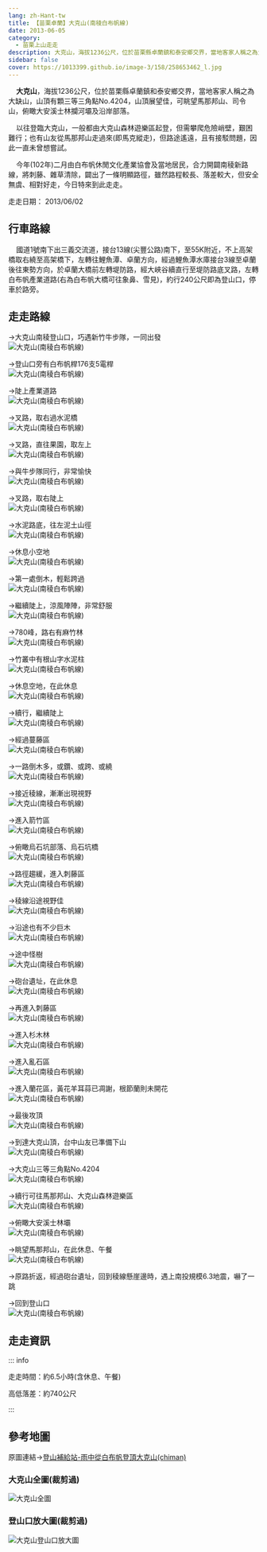 ```yaml
---
lang: zh-Hant-tw
title: 【苗栗卓蘭】大克山(南稜白布帆線)
date: 2013-06-05
category: 
  - 苗栗上山走走
description: 大克山，海拔1236公尺，位於苗栗縣卓蘭鎮和泰安鄉交界，當地客家人稱之為大缺山，山頂有顆三等三角點No.4204，山頂展望佳，可眺望馬那邦山、司令山，俯瞰大安溪士林攔河壩及沿岸部落。 以往登臨大克山，一般都由大克山森林遊樂區起登，但需攀爬危險峭壁，艱困難行；也有山友從馬那邦山走過來(即馬克縱走)，但路途遙遠，且有接駁問題，因此一直未曾想嘗試。
sidebar: false
cover: https://1013399.github.io/image-3/158/258653462_l.jpg
---
```


    **大克山**，海拔1236公尺，位於苗栗縣卓蘭鎮和泰安鄉交界，當地客家人稱之為大缺山，山頂有顆三等三角點No.4204，山頂展望佳，可眺望馬那邦山、司令山，俯瞰大安溪士林攔河壩及沿岸部落。  

    以往登臨大克山，一般都由大克山森林遊樂區起登，但需攀爬危險峭壁，艱困難行；也有山友從馬那邦山走過來(即馬克縱走)，但路途遙遠，且有接駁問題，因此一直未曾想嘗試。  

<!-- more -->

    今年(102年)二月由白布帆休閒文化產業協會及當地居民，合力開闢南稜新路線，將刺藤、雜草清除，闢出了一條明顯路徑，雖然路程較長、落差較大，但安全無虞、相對好走，今日特來到此走走。

走走日期： 2013/06/02

## 行車路線  
    國道1號南下出三義交流道，接台13線(尖豐公路)南下，至55K附近，不上高架橋取右繞至高架橋下，左轉往鯉魚潭、卓蘭方向，經過鯉魚潭水庫接台3線至卓蘭後往東勢方向，於卓蘭大橋前左轉堤防路，經大峽谷續直行至堤防路底叉路，左轉白布帆產業道路(右為白布帆大橋可往象鼻、雪見)，約行240公尺即為登山口，停車於路旁。

## 走走路線  
→大克山南稜登山口，巧遇新竹牛步隊，一同出發  
![大克山(南稜白布帆線)](https://1013399.github.io/image-3/158/258653298_l.jpg)

→登山口旁有白布帆桿176支5電桿  
![大克山(南稜白布帆線)](https://1013399.github.io/image-3/158/258653319_l.jpg)

→陡上產業道路  
![大克山(南稜白布帆線)](https://1013399.github.io/image-3/158/258653326_l.jpg)

→叉路，取右過水泥橋  
![大克山(南稜白布帆線)](https://1013399.github.io/image-3/158/258653331_l.jpg)

→叉路，直往果園，取左上  
![大克山(南稜白布帆線)](https://1013399.github.io/image-3/158/258653337_l.jpg)

→與牛步隊同行，非常愉快  
![大克山(南稜白布帆線)](https://1013399.github.io/image-3/158/258653341_l.jpg)

→叉路，取右陡上  
![大克山(南稜白布帆線)](https://1013399.github.io/image-3/158/258653345_l.jpg)

→水泥路底，往左泥土山徑  
![大克山(南稜白布帆線)](https://1013399.github.io/image-3/158/258653351_l.jpg)

→休息小空地  
![大克山(南稜白布帆線)](https://1013399.github.io/image-3/158/258653357_l.jpg)

→第一處倒木，輕鬆跨過  
![大克山(南稜白布帆線)](https://1013399.github.io/image-3/158/258653364_l.jpg)

→繼續陡上，涼風陣陣，非常舒服  
![大克山(南稜白布帆線)](https://1013399.github.io/image-3/158/258653372_l.jpg)

→780峰，路右有麻竹林  
![大克山(南稜白布帆線)](https://1013399.github.io/image-3/158/258653376_l.jpg)

→竹叢中有根山字水泥柱  
![大克山(南稜白布帆線)](https://1013399.github.io/image-3/158/258653380_l.jpg)

→休息空地，在此休息  
![大克山(南稜白布帆線)](https://1013399.github.io/image-3/158/258653390_l.jpg)

→續行，繼續陡上  
![大克山(南稜白布帆線)](https://1013399.github.io/image-3/158/258653395_l.jpg)

→經過蔓藤區  
![大克山(南稜白布帆線)](https://1013399.github.io/image-3/158/258653398_l.jpg)

→一路倒木多，或鑽、或跨、或繞  
![大克山(南稜白布帆線)](https://1013399.github.io/image-3/158/258653406_l.jpg)

→接近稜線，漸漸出現視野  
![大克山(南稜白布帆線)](https://1013399.github.io/image-3/158/258653412_l.jpg)

→進入箭竹區  
![大克山(南稜白布帆線)](https://1013399.github.io/image-3/158/258653416_l.jpg)

→俯瞰烏石坑部落、烏石坑橋  
![大克山(南稜白布帆線)](https://1013399.github.io/image-3/158/258653419_l.jpg)

→路徑趨緩，進入刺藤區  
![大克山(南稜白布帆線)](https://1013399.github.io/image-3/158/258653421_l.jpg)

→稜線沿途視野佳  
![大克山(南稜白布帆線)](https://1013399.github.io/image-3/158/258653424_l.jpg)

→沿途也有不少巨木  
![大克山(南稜白布帆線)](https://1013399.github.io/image-3/158/258653429_l.jpg)

→途中怪樹  
![大克山(南稜白布帆線)](https://1013399.github.io/image-3/158/258653432_l.jpg)

→砲台遺址，在此休息  
![大克山(南稜白布帆線)](https://1013399.github.io/image-3/158/258653435_l.jpg)

→再進入刺藤區  
![大克山(南稜白布帆線)](https://1013399.github.io/image-3/158/258653438_l.jpg)

→進入杉木林  
![大克山(南稜白布帆線)](https://1013399.github.io/image-3/158/258653443_l.jpg)

→進入亂石區  
![大克山(南稜白布帆線)](https://1013399.github.io/image-3/158/258653446_l.jpg)

→進入蘭花區，黃花羊耳蒜已凋謝，根節蘭則未開花  
![大克山(南稜白布帆線)](https://1013399.github.io/image-3/158/258653450_l.jpg)

→最後攻頂  
![大克山(南稜白布帆線)](https://1013399.github.io/image-3/158/258653452_l.jpg)

→到達大克山頂，台中山友已準備下山  
![大克山(南稜白布帆線)](https://1013399.github.io/image-3/158/258653456_l.jpg)

→大克山三等三角點No.4204  
![大克山(南稜白布帆線)](https://1013399.github.io/image-3/158/258653469_l.jpg)

→續行可往馬那邦山、大克山森林遊樂區  
![大克山(南稜白布帆線)](https://1013399.github.io/image-3/158/258653465_l.jpg)

→俯瞰大安溪士林壩  
![大克山(南稜白布帆線)](https://1013399.github.io/image-3/158/258653462_l.jpg)

→眺望馬那邦山，在此休息、午餐  
![大克山(南稜白布帆線)](https://1013399.github.io/image-3/158/258653459_l.jpg)

→原路折返，經過砲台遺址，回到稜線懸崖邊時，遇上南投規模6.3地震，嚇了一跳

→回到登山口  
![大克山(南稜白布帆線)](https://1013399.github.io/image-3/158/258653471_l.jpg)

## 走走資訊

::: info

走走時間：約6.5小時(含休息、午餐)

高低落差：約740公尺

:::

## 參考地圖  
原圖連結→[登山補給站-雨中從白布帆登頂大克山(chiman)](http://www.keepon.com.tw/DiscussLoad.aspx?code=314B5CF9AEC3A19113F6CAA6F539A662D41A6150263964BB)  

### 大克山全圖(裁剪過)
![大克山全圖](https://1013399.github.io/image-3/158/258653754_l.jpg)

### 登山口放大圖(裁剪過)
![大克山登山口放大圖](https://1013399.github.io/image-3/158/258653755_l.jpg)